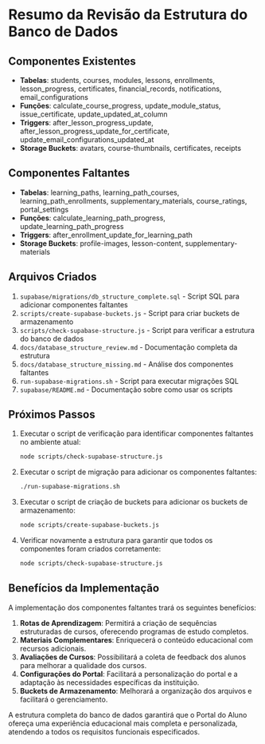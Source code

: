 # Resumo da Revisão da Estrutura do Banco de Dados

## Componentes Existentes

- **Tabelas**: students, courses, modules, lessons, enrollments, lesson_progress, certificates, financial_records, notifications, email_configurations
- **Funções**: calculate_course_progress, update_module_status, issue_certificate, update_updated_at_column
- **Triggers**: after_lesson_progress_update, after_lesson_progress_update_for_certificate, update_email_configurations_updated_at
- **Storage Buckets**: avatars, course-thumbnails, certificates, receipts

## Componentes Faltantes

- **Tabelas**: learning_paths, learning_path_courses, learning_path_enrollments, supplementary_materials, course_ratings, portal_settings
- **Funções**: calculate_learning_path_progress, update_learning_path_progress
- **Triggers**: after_enrollment_update_for_learning_path
- **Storage Buckets**: profile-images, lesson-content, supplementary-materials

## Arquivos Criados

1. `supabase/migrations/db_structure_complete.sql` - Script SQL para adicionar componentes faltantes
2. `scripts/create-supabase-buckets.js` - Script para criar buckets de armazenamento
3. `scripts/check-supabase-structure.js` - Script para verificar a estrutura do banco de dados
4. `docs/database_structure_review.md` - Documentação completa da estrutura
5. `docs/database_structure_missing.md` - Análise dos componentes faltantes
6. `run-supabase-migrations.sh` - Script para executar migrações SQL
7. `supabase/README.md` - Documentação sobre como usar os scripts

## Próximos Passos

1. Executar o script de verificação para identificar componentes faltantes no ambiente atual:
   ```bash
   node scripts/check-supabase-structure.js
   ```

2. Executar o script de migração para adicionar os componentes faltantes:
   ```bash
   ./run-supabase-migrations.sh
   ```

3. Executar o script de criação de buckets para adicionar os buckets de armazenamento:
   ```bash
   node scripts/create-supabase-buckets.js
   ```

4. Verificar novamente a estrutura para garantir que todos os componentes foram criados corretamente:
   ```bash
   node scripts/check-supabase-structure.js
   ```

## Benefícios da Implementação

A implementação dos componentes faltantes trará os seguintes benefícios:

1. **Rotas de Aprendizagem**: Permitirá a criação de sequências estruturadas de cursos, oferecendo programas de estudo completos.
2. **Materiais Complementares**: Enriquecerá o conteúdo educacional com recursos adicionais.
3. **Avaliações de Cursos**: Possibilitará a coleta de feedback dos alunos para melhorar a qualidade dos cursos.
4. **Configurações do Portal**: Facilitará a personalização do portal e a adaptação às necessidades específicas da instituição.
5. **Buckets de Armazenamento**: Melhorará a organização dos arquivos e facilitará o gerenciamento.

A estrutura completa do banco de dados garantirá que o Portal do Aluno ofereça uma experiência educacional mais completa e personalizada, atendendo a todos os requisitos funcionais especificados.
